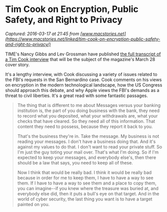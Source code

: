 # Tim Cook on Encryption, Public Safety, and Right to Privacy

_Captured: 2016-03-17 at 21:45 from [www.macstories.net](https://www.macstories.net/linked/tim-cook-on-encryption-public-safety-and-right-to-privacy/)_

TIME's Nancy Gibbs and Lev Grossman have published [the full transcript of a Tim Cook interview](http://time.com/4261796/tim-cook-transcript/) that will be the subject of the magazine's March 28 cover story.

It's a lengthy interview, with Cook discussing a variety of issues related to the FBI's requests in the San Bernardino case. Cook comments on his views on encryption in the modern technological landscape, how the US Congress should approach this debate, and why Apple views the FBI's demands as a threat to civil liberties. It's a great read with some fantastic passages.

> The thing that is different to me about Messages versus your banking institution is, the part of you doing business with the bank, they need to record what you deposited, what your withdrawals are, what your checks that have cleared. So they need all of this information. That content they need to possess, because they report it back to you.
> 
> That's the business they're in. Take the message. My business is not reading your messages. I don't have a business doing that. And it's against my values to do that. I don't want to read your private stuff. So I'm just the guy toting your mail over. That's what I'm doing. So if I'm expected to keep your messages, and everybody else's, then there should be a law that says, you need to keep all of these.
> 
> Now I think that would be really bad. I think it would be really bad because in order for me to keep them, I have to have a way to see them. If I have to have a way to see them and a place to copy them, you can imagine--if you knew where the treasure was buried at, and everybody else did, then it puts a bull's eye on that target. And in the world of cyber security, the last thing you want is to have a target painted on you. 
